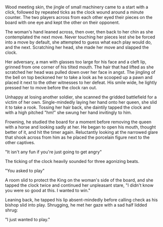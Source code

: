 Wood meeting skin, the jingle of small machinery came to a start with a
click, followed by repeated ticks as the clock wound around a minute
counter. The two players across from each other eyed their pieces on the
board with one eye and kept the other on their opponent.

The woman's hand leaned across, then over, then back to her chin as she
contemplated the next move. Never touching her pieces lest she be forced
into a move by default, she attempted to guess what each play would do,
and the next. Scratching her head, she made her move and slapped the
clock.

Her adversary, a man with glasses too large for his face and a cleft lip,
grinned from one corner of his tilted mouth. The hair that had lifted as
she scratched her head was pulled down over her face in angst. The
jingling of the bell on top beckoned her to take a look as he scooped up
a pawn and placed it next to the other witnesses to her defeat. His smile
wide, he lightly pressed her to move before the clock ran out.

Unhappy at losing another soldier, she scanned the gridded battlefield
for a victim of her own. Single-mindedly laying her hand onto her queen,
she slid it to take a rook. Tossing her hair back, she daintily tapped
the clock and with a high pitched "hm!" she swung her hand invitingly to
him.

Frowning, he studied the board for a moment before removing the queen
with a horse and looking sadly at her. He began to open his mouth,
thought better of it, and hit the timer again. Reluctantly looking at
the narrowed glare that shook across from him as he placed the porcelain
figure next to the other captives.

"It isn't any fun if you're just going to get angry"

The ticking of the clock heavily sounded for three agonizing beats.

"You asked to play"

A room slid to protect the King on the woman's side of the board, and
she tapped the clock twice and continued her unpleasant stare, "I didn't
know you were so good at this. I wanted to win."

Leaning back, he tapped his lip absent-mindedly before calling check as
his bishop slid into play. Shrugging, he met her gaze with a sad half
lidded shrug:

"I just wanted to play."
